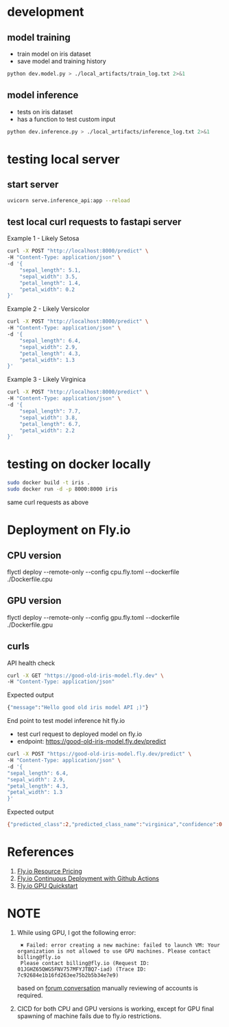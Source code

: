 # development

## model training

- train model on iris dataset
- save model and training history

```bash
python dev.model.py > ./local_artifacts/train_log.txt 2>&1
```

## model inference

- tests on iris dataset
- has a function to test custom input

```bash
python dev.inference.py > ./local_artifacts/inference_log.txt 2>&1
```

# testing local server

## start server

```bash
uvicorn serve.inference_api:app --reload
```

## test local curl requests to fastapi server

Example 1 - Likely Setosa

```bash
curl -X POST "http://localhost:8000/predict" \
-H "Content-Type: application/json" \
-d '{
    "sepal_length": 5.1,
    "sepal_width": 3.5,
    "petal_length": 1.4,
    "petal_width": 0.2
}'
```

Example 2 - Likely Versicolor

```bash
curl -X POST "http://localhost:8000/predict" \
-H "Content-Type: application/json" \
-d '{
    "sepal_length": 6.4,
    "sepal_width": 2.9,
    "petal_length": 4.3,
    "petal_width": 1.3
}'
```

Example 3 - Likely Virginica

```bash
curl -X POST "http://localhost:8000/predict" \
-H "Content-Type: application/json" \
-d '{
    "sepal_length": 7.7,
    "sepal_width": 3.8,
    "petal_length": 6.7,
    "petal_width": 2.2
}'
```

# testing on docker locally

```bash
sudo docker build -t iris .
sudo docker run -d -p 8000:8000 iris
```

same curl requests as above

# Deployment on Fly.io

## CPU version

flyctl deploy --remote-only --config cpu.fly.toml --dockerfile ./Dockerfile.cpu

## GPU version

flyctl deploy --remote-only --config gpu.fly.toml --dockerfile ./Dockerfile.gpu

## curls

API health check

```bash
curl -X GET "https://good-old-iris-model.fly.dev" \
-H "Content-Type: application/json"
```

Expected output

```bash
{"message":"Hello good old iris model API ;)"}
```

End point to test model inference hit fly.io

- test curl request to deployed model on fly.io
- endpoint: https://good-old-iris-model.fly.dev/predict

```bash
curl -X POST "https://good-old-iris-model.fly.dev/predict" \
-H "Content-Type: application/json" \
-d '{
"sepal_length": 6.4,
"sepal_width": 2.9,
"petal_length": 4.3,
"petal_width": 1.3
}'

```

Expected output

```bash
{"predicted_class":2,"predicted_class_name":"virginica","confidence":0.54,"probabilities":{"setosa":0.1,"versicolor":0.36,"virginica":0.54}}
```

# References

1. [Fly.io Resource Pricing](https://fly.io/docs/about/pricing/#machines)
2. [Fly.io Continuous Deployment with Github Actions](https://fly.io/docs/launch/continuous-deployment-with-github-actions/)
3. [Fly.io GPU Quickstart](https://fly.io/docs/gpus/gpu-quickstart/)

# NOTE

1. While using GPU, I got the following error:

   ```
    ✖ Failed: error creating a new machine: failed to launch VM: Your organization is not allowed to use GPU machines. Please contact billing@fly.io
    Please contact billing@fly.io (Request ID: 01JGHZ65QWG5FNV757MFYJTBQ7-iad) (Trace ID: 7c92684e1b16fd263ee75b2b5b34e7e9)
   ```

   based on [forum conversation](https://community.fly.io/t/your-organization-is-not-allowed-to-use-gpu-machines/19166) manually reviewing of accounts is required.

2. CICD for both CPU and GPU versions is working, except for GPU final spawning of machine fails due to fly.io restrictions.
